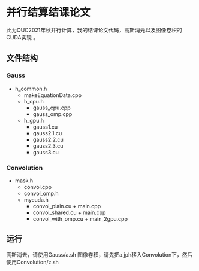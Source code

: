 # 并行结算结课论文

此为OUC2021年秋并行计算，我的结课论文代码，高斯消元以及图像卷积的CUDA实现 。

## 文件结构

### Gauss

* h_common.h
  * makeEquationData.cpp
  * h_cpu.h
    * gauss_cpu.cpp
    * gauss_omp.cpp
  * h_gpu.h
    * gauss1.cu
    * gauss2.1.cu
    * gauss2.2.cu
    * gauss2.3.cu
    * gauss3.cu
                  

### Convolution

* mask.h
  * convol.cpp
  * convol_omp.h
  * mycuda.h
    * convol_plain.cu + main.cpp
    * convol_shared.cu + main.cpp
    * convol_with_omp.cu + main_2gpu.cpp



## 运行

高斯消去，请使用Gauss/a.sh
图像卷积，请先把a.jph移入Convolution下，然后使用Convolution/z.sh
